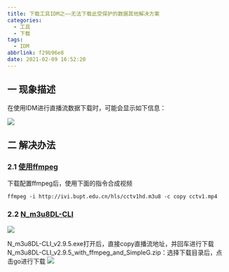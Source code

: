```yaml
---
title: 下载工具IDM之——无法下载此受保护的数据其他解决方案
categories:
  - 工具
  - 下载
tags:
  - IDM
abbrlink: f29b96e8
date: 2021-02-09 16:52:20
---
```

## 一 现象描述

在使用IDM进行直播流数据下载时，可能会显示如下信息：

![][1]
<!--more-->

## 二 解决办法

### 2.1 [使用ffmpeg](http://www.ffmpeg.org/download.html)

下载配置ffmpeg后，使用下面的指令合成视频

```
ffmpeg -i http://ivi.bupt.edu.cn/hls/cctv1hd.m3u8 -c copy cctv1.mp4
```

### 2.2  [N_m3u8DL-CLI](https://github.com/nilaoda/N_m3u8DL-CLI) 
![][2]

N_m3u8DL-CLI_v2.9.5.exe打开后，直接copy直播流地址，并回车进行下载
N_m3u8DL-CLI_v2.9.5_with_ffmpeg_and_SimpleG.zip：选择下载目录后，点击go进行下载
![][3]



[1]:https://jsd.onmicrosoft.cn/gh/PGzxc/CDN/blog-image/idm-download-error-protect.png
[2]:https://jsd.onmicrosoft.cn/gh/PGzxc/CDN/blog-image/idm-m3u8-cli-download.png
[3]:https://jsd.onmicrosoft.cn/gh/PGzxc/CDN/blog-image/idm-m3u8-imple-down.png